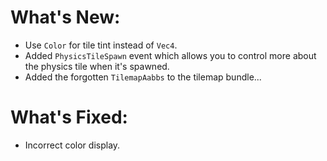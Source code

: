 # What's New:

- Use `Color` for tile tint instead of `Vec4`.
- Added `PhysicsTileSpawn` event which allows you to control more about the physics tile when it's spawned.
- Added the forgotten `TilemapAabbs` to the tilemap bundle...

# What's Fixed:

- Incorrect color display.
